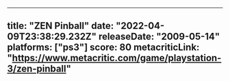 
---
title: "ZEN Pinball"
date: "2022-04-09T23:38:29.232Z"
releaseDate: "2009-05-14"
platforms: ["ps3"]
score: 80
metacriticLink: "https://www.metacritic.com/game/playstation-3/zen-pinball"
---
